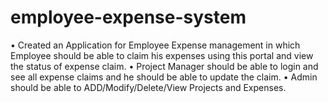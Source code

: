 # employee-expense-system

• Created an Application for Employee Expense management in which Employee should be able to claim his expenses using
this portal and view the status of expense claim.
• Project Manager should be able to login and see all expense claims and he should be able to update the claim.
• Admin should be able to ADD/Modify/Delete/View Projects and Expenses.
